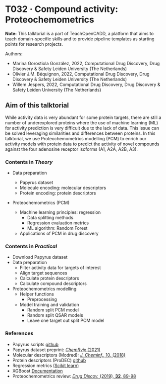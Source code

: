 # T032 · Compound activity: Proteochemometrics

**Note:** This talktorial is a part of TeachOpenCADD, a platform that aims to teach domain-specific skills and to provide pipeline templates as starting points for research projects.

Authors:

- Marina Gorostiola González, 2022, Computational Drug Discovery, Drug Discovery & Safety Leiden University (The Netherlands)
- Olivier J.M. Béquignon, 2022, Computational Drug Discovery, Drug Discovery & Safety Leiden University (The Netherlands)
- Willem Jespers, 2022, Computational Drug Discovery, Drug Discovery & Safety Leiden University (The Netherlands)



## Aim of this talktorial

While activity data is very abundant for some protein targets, there are still a number of underexplored proteins where the use of machine learning (ML) for activity prediction is very difficult due to the lack of data. This issue can be solved leveraging similarities and differences between proteins. In this talktorial, we use Proteochemometrics modelling (PCM) to enrich our activity models with protein data to predict the activity of novel compounds against the four adenosine receptor isoforms (A1, A2A, A2B, A3).


### Contents in *Theory*

* Data preparation
    * Papyrus dataset
    * Molecule encoding: molecular descriptors
    * Protein encoding: protein descriptors

* Proteochemometrics (PCM)
    * Machine learning principles: regression
        * Data splitting methods
        * Regression evaluation metrics
        * ML algorithm: Random Forest
    * Applications of PCM in drug discovery


### Contents in *Practical*

* Download Papyrus dataset
* Data preparation
    * Filter activity data for targets of interest
    * Align target sequences
    * Calculate protein descriptors
    * Calculate compound descriptors
* Proteochemometrics modelling
    * Helper functions
        * Preprocessing
    * Model training and validation
        * Random split PCM model
        * Random split QSAR models
        * Leave one target out split PCM model


### References

* Papyrus scripts [github](https://github.com/OlivierBeq/Papyrus-scripts)
* Papyrus dataset preprint: [<i>ChemRvix</i> (2021)](https://chemrxiv.org/engage/chemrxiv/article-details/617aa2467a002162403d71f0)
* Molecular descriptors (Modred): [<i>J. Cheminf.</i>, 10, (2018)](https://jcheminf.biomedcentral.com/articles/10.1186/s13321-018-0258-y)
* Protein descriptors (ProDEC) [github](https://github.com/OlivierBeq/ProDEC)
* Regression metrics [(Scikit learn)](https://scikit-learn.org/stable/modules/model_evaluation.html#regression-metrics)
* XGBoost [Documentation](https://xgboost.readthedocs.io/en/stable/index.html)
* Proteochemometrics review: [<i>Drug Discov.</i> (2019), <b>32</b>, 89-98](https://www.sciencedirect.com/science/article/pii/S1740674920300111?via%3Dihub)
